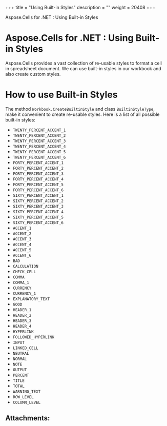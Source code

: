 +++
title = "Using Built-in Styles" 
description = "" 
weight = 20408 
+++

Aspose.Cells for .NET : Using Built-in Styles  

# Aspose.Cells for .NET : Using Built-in Styles


Aspose.Cells provides a vast collection of re-usable styles to format a cell in spreadsheet document. We can use built-in styles in our workbook and also create custom styles.

# How to use Built-in Styles

The method `Workbook.CreateBuiltinStyle` and class `BuiltinStyleType`, make it convenient to create re-usable styles. Here is a list of all possible built-in styles:

*   `TWENTY_PERCENT_ACCENT_1`
*   `TWENTY_PERCENT_ACCENT_2`
*   `TWENTY_PERCENT_ACCENT_3`
*   `TWENTY_PERCENT_ACCENT_4`
*   `TWENTY_PERCENT_ACCENT_5`
*   `TWENTY_PERCENT_ACCENT_6`
*   `FORTY_PERCENT_ACCENT_1`
*   `FORTY_PERCENT_ACCENT_2`
*   `FORTY_PERCENT_ACCENT_3`
*   `FORTY_PERCENT_ACCENT_4`
*   `FORTY_PERCENT_ACCENT_5`
*   `FORTY_PERCENT_ACCENT_6`
*   `SIXTY_PERCENT_ACCENT_1`
*   `SIXTY_PERCENT_ACCENT_2`
*   `SIXTY_PERCENT_ACCENT_3`
*   `SIXTY_PERCENT_ACCENT_4`
*   `SIXTY_PERCENT_ACCENT_5`
*   `SIXTY_PERCENT_ACCENT_6`
*   `ACCENT_1`
*   `ACCENT_2`
*   `ACCENT_3`
*   `ACCENT_4`
*   `ACCENT_5`
*   `ACCENT_6`
*   `BAD`
*   `CALCULATION`
*   `CHECK_CELL`
*   `COMMA`
*   `COMMA_1`
*   `CURRENCY`
*   `CURRENCY_1`
*   `EXPLANATORY_TEXT`
*   `GOOD`
*   `HEADER_1`
*   `HEADER_2`
*   `HEADER_3`
*   `HEADER_4`
*   `HYPERLINK`
*   `FOLLOWED_HYPERLINK`
*   `INPUT`
*   `LINKED_CELL`
*   `NEUTRAL`
*   `NORMAL`
*   `NOTE`
*   `OUTPUT`
*   `PERCENT`
*   `TITLE`
*   `TOTAL`
*   `WARNING_TEXT`
*   `ROW_LEVEL`
*   `COLUMN_LEVEL`

## Attachments:


